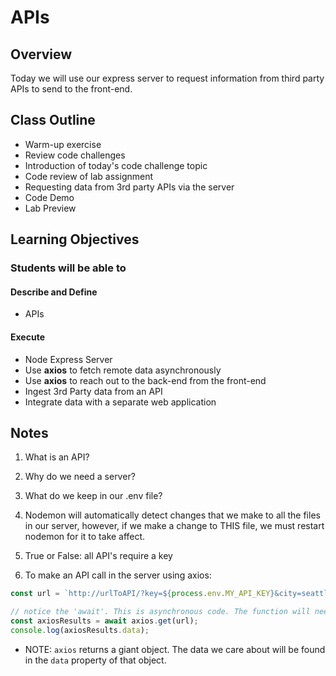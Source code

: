 # APIs

## Overview

Today we will use our express server to request information from third party APIs to send to the front-end.

## Class Outline

- Warm-up exercise
- Review code challenges
- Introduction of today's code challenge topic
- Code review of lab assignment
- Requesting data from 3rd party APIs via the server
- Code Demo
- Lab Preview

## Learning Objectives

### Students will be able to

#### Describe and Define

- APIs

#### Execute

- Node Express Server
- Use **axios** to fetch remote data asynchronously
- Use **axios** to reach out to the back-end from the front-end
- Ingest 3rd Party data from an API
- Integrate data with a separate web application

## Notes

1. What is an API?

1. Why do we need a server?

1. What do we keep in our .env file?

1. Nodemon will automatically detect changes that we make to all the files in our server, however, if we make a change to THIS file, we must restart nodemon for it to take affect.

1. True or False: all API's require a key

1. To make an API call in the server using axios:

  ```javaScript
  const url = `http://urlToAPI/?key=${process.env.MY_API_KEY}&city=seattle`;

  // notice the 'await'. This is asynchronous code. The function will need to be 'async'
  const axiosResults = await axios.get(url);
  console.log(axiosResults.data);
  ```

- NOTE: `axios` returns a giant object. The data we care about will be found in the `data` property of that object.